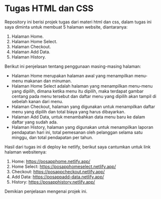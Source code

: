 # Tugas HTML dan CSS

Repository ini berisi projek tugas dari materi html dan css, dalam tugas ini saya diminta untuk membuat 5 halaman website, diantaranya:
1. Halaman Home.
2. Halaman Home Select.
3. Halaman Checkout.
4. Halaman Add Data.
5. Halaman History.

Berikut ini penjelasan tentang penggunaan masing-masing halaman:
- Halaman Home merupakan halaman awal yang menampilkan menu-menu makanan dan minuman.
- Halaman Home Select adalah halaman yang menampilkan menu-menu yang dipilih, dimana ketika menu itu dipilih, maka terdapat gambar centang pada menu tersebut dan daftar menu yang dipilih akan tampil di sebelah kanan dari menu.
- Halaman Checkout, halaman yang digunakan untuk menampilkan daftar menu yang dipilih dan total biaya yang harus dibayarkan.
- Halaman Add Data, untuk menambahkan data menu baru ke dalam daftar yang sudah ada.
- Halaman History, halaman yang digunakan untuk menampilkan laporan pendapatan hari ini, total pemesanan oleh pelanggan selama satu minggu, dan total pendapatan per tahun.

Hasil dari tugas ini di deploy ke netlify, berikut saya cantumkan untuk link halaman websitenya:
1. Home: https://posapphome.netlify.app/
2. Home Select: https://posapphomeselect.netlify.app/
3. Checkout: https://posappcheckout.netlify.app/
4. Add Data: https://posappadd-data.netlify.app/
5. History: https://posapphistory.netlify.app/

Demikian penjelasan mengenai projek ini.
